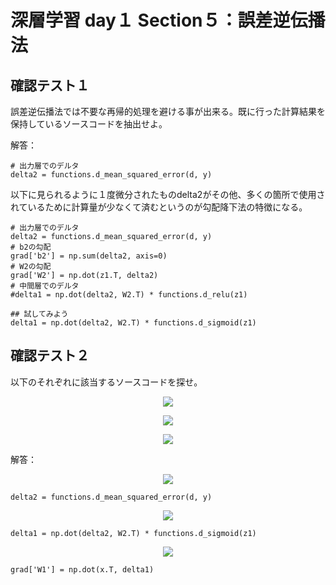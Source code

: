 # 深層学習 day１ Section５：誤差逆伝播法

## 確認テスト１

誤差逆伝播法では不要な再帰的処理を避ける事が出来る。既に行った計算結果を保持しているソースコードを抽出せよ。

解答：

```
# 出力層でのデルタ
delta2 = functions.d_mean_squared_error(d, y)
```

以下に見られるように１度微分されたものdelta2がその他、多くの箇所で使用されているために計算量が少なくて済むというのが勾配降下法の特徴になる。

```
# 出力層でのデルタ
delta2 = functions.d_mean_squared_error(d, y)
# b2の勾配
grad['b2'] = np.sum(delta2, axis=0)
# W2の勾配
grad['W2'] = np.dot(z1.T, delta2)
# 中間層でのデルタ
#delta1 = np.dot(delta2, W2.T) * functions.d_relu(z1)

## 試してみよう
delta1 = np.dot(delta2, W2.T) * functions.d_sigmoid(z1)
```  
  

## 確認テスト２

以下のそれぞれに該当するソースコードを探せ。

<p align="center">
    <img src="https://latex.codecogs.com/svg.latex?\begin{align*}\frac{\partial{E}}{\partial{\mathbf{y}}}\end{align*}"> 
</p>

<p align="center">
    <img src="https://latex.codecogs.com/svg.latex?\begin{align*}\frac{\partial{E}}{\partial{\mathbf{y}}}\frac{\partial{\mathbf{y}}}{\partial{\mathbf{u}}}\end{align*}"> 
</p>

<p align="center">
    <img src="https://latex.codecogs.com/svg.latex?\begin{align*}\frac{\partial{E}}{\partial{\mathbf{y}}}\frac{\partial{\mathbf{y}}}{\partial{\mathbf{u}}}\frac{\partial{\mathbf{u}}}{\partial{w_{ji}^{(2)}}}\end{align*} ">
</p>

解答：

<p align="center">
    <img src="https://latex.codecogs.com/svg.latex?\begin{align*}\frac{\partial{E}}{\partial{\mathbf{y}}}\end{align*}"> 
</p>

```
delta2 = functions.d_mean_squared_error(d, y)
```

<p align="center">
    <img src="https://latex.codecogs.com/svg.latex?\begin{align*}\frac{\partial{E}}{\partial{\mathbf{y}}}\frac{\partial{\mathbf{y}}}{\partial{\mathbf{u}}}\end{align*}"> 
</p>

```
delta1 = np.dot(delta2, W2.T) * functions.d_sigmoid(z1)
```

<p align="center">
    <img src="https://latex.codecogs.com/svg.latex?\begin{align*}\frac{\partial{E}}{\partial{\mathbf{y}}}\frac{\partial{\mathbf{y}}}{\partial{\mathbf{u}}}\frac{\partial{\mathbf{u}}}{\partial{w_{ji}^{(2)}}}\end{align*} ">
</p>

```
grad['W1'] = np.dot(x.T, delta1)
```
